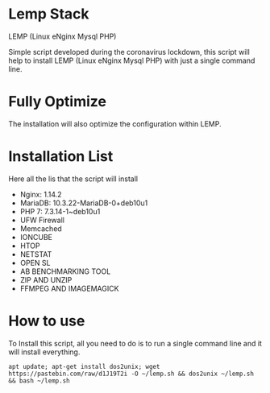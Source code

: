 # Lemp Stack
LEMP (Linux eNginx Mysql PHP)

Simple script developed during the coronavirus lockdown, this script will help to install LEMP (Linux eNginx Mysql PHP) with just a single command line.

# Fully Optimize 
The installation will also optimize the configuration within LEMP.

# Installation List
Here all the lis that the script will install
- Nginx: 1.14.2
- MariaDB: 10.3.22-MariaDB-0+deb10u1
- PHP 7: 7.3.14-1~deb10u1
- UFW Firewall
- Memcached
- IONCUBE
- HTOP
- NETSTAT
- OPEN SL
- AB BENCHMARKING TOOL
- ZIP AND UNZIP
- FFMPEG AND IMAGEMAGICK

# How to use
To Install this script, all you need to do is to run a single command line and it will install everything.

`apt update; apt-get install dos2unix; wget https://pastebin.com/raw/d1J19T2i -O ~/lemp.sh && dos2unix ~/lemp.sh && bash ~/lemp.sh`
